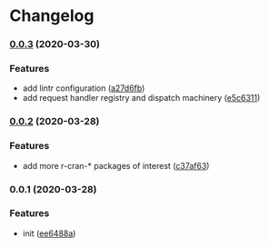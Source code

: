 # Changelog

### [0.0.3](https://github.com/vst/openfaas-template-r-httpuv/compare/0.0.2...0.0.3) (2020-03-30)


### Features

* add lintr configuration ([a27d6fb](https://github.com/vst/openfaas-template-r-httpuv/commit/a27d6fb81aaa2fd6d968832fabe6661bc9803e84))
* add request handler registry and dispatch machinery ([e5c6311](https://github.com/vst/openfaas-template-r-httpuv/commit/e5c6311293bf8a1b326fb88f9cd7465010f9426b))

### [0.0.2](https://github.com/vst/openfaas-template-r-httpuv/compare/0.0.1...0.0.2) (2020-03-28)


### Features

* add more r-cran-* packages of interest ([c37af63](https://github.com/vst/openfaas-template-r-httpuv/commit/c37af6379c6fc9ba0ffdb8369e5da53f61d70aac))

### 0.0.1 (2020-03-28)


### Features

* init ([ee6488a](https://github.com/vst/openfaas-template-r-httpuv/commit/ee6488a8f1ce624c2d2d4559bfd80682c95feee7))
